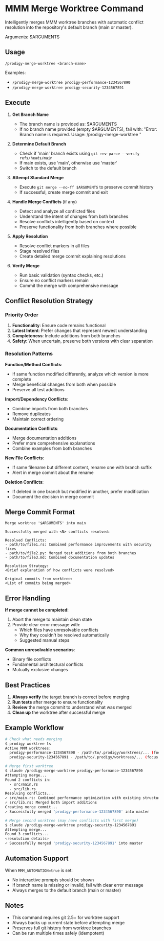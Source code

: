 # MMM Merge Worktree Command

Intelligently merges MMM worktree branches with automatic conflict resolution into the repository's default branch (main or master).

Arguments: $ARGUMENTS

## Usage

```
/prodigy-merge-worktree <branch-name>
```

Examples:
- `/prodigy-merge-worktree prodigy-performance-1234567890`
- `/prodigy-merge-worktree prodigy-security-1234567891`

## Execute

1. **Get Branch Name**
   - The branch name is provided as: $ARGUMENTS
   - If no branch name provided (empty $ARGUMENTS), fail with: "Error: Branch name is required. Usage: /prodigy-merge-worktree <branch-name>"

2. **Determine Default Branch**
   - Check if 'main' branch exists using `git rev-parse --verify refs/heads/main`
   - If main exists, use 'main', otherwise use 'master'
   - Switch to the default branch

3. **Attempt Standard Merge**
   - Execute `git merge --no-ff $ARGUMENTS` to preserve commit history
   - If successful, create merge commit and exit

4. **Handle Merge Conflicts** (if any)
   - Detect and analyze all conflicted files
   - Understand the intent of changes from both branches
   - Resolve conflicts intelligently based on context
   - Preserve functionality from both branches where possible

5. **Apply Resolution**
   - Resolve conflict markers in all files
   - Stage resolved files
   - Create detailed merge commit explaining resolutions

6. **Verify Merge**
   - Run basic validation (syntax checks, etc.)
   - Ensure no conflict markers remain
   - Commit the merge with comprehensive message

## Conflict Resolution Strategy

### Priority Order
1. **Functionality**: Ensure code remains functional
2. **Latest Intent**: Prefer changes that represent newest understanding
3. **Completeness**: Include additions from both branches
4. **Safety**: When uncertain, preserve both versions with clear separation

### Resolution Patterns

**Function/Method Conflicts**:
- If same function modified differently, analyze which version is more complete
- Merge beneficial changes from both when possible
- Preserve all test additions

**Import/Dependency Conflicts**:
- Combine imports from both branches
- Remove duplicates
- Maintain correct ordering

**Documentation Conflicts**:
- Merge documentation additions
- Prefer more comprehensive explanations
- Combine examples from both branches

**New File Conflicts**:
- If same filename but different content, rename one with branch suffix
- Alert in merge commit about the rename

**Deletion Conflicts**:
- If deleted in one branch but modified in another, prefer modification
- Document the decision in merge commit

## Merge Commit Format

```
Merge worktree '$ARGUMENTS' into main

Successfully merged with <N> conflicts resolved:

Resolved Conflicts:
- path/to/file1.rs: Combined performance improvements with security fixes
- path/to/file2.py: Merged test additions from both branches
- path/to/file3.md: Combined documentation updates

Resolution Strategy:
<Brief explanation of how conflicts were resolved>

Original commits from worktree:
<List of commits being merged>
```

## Error Handling

**If merge cannot be completed**:
1. Abort the merge to maintain clean state
2. Provide clear error message with:
   - Which files have unresolvable conflicts
   - Why they couldn't be resolved automatically
   - Suggested manual steps

**Common unresolvable scenarios**:
- Binary file conflicts
- Fundamental architectural conflicts
- Mutually exclusive changes

## Best Practices

1. **Always verify** the target branch is correct before merging
2. **Run tests** after merge to ensure functionality
3. **Review** the merge commit to understand what was merged
4. **Clean up** the worktree after successful merge

## Example Workflow

```bash
# Check what needs merging
$ prodigy worktree ls
Active MMM worktrees:
  prodigy-performance-1234567890 - /path/to/.prodigy/worktrees/... (focus: performance)
  prodigy-security-1234567891 - /path/to/.prodigy/worktrees/... (focus: security)

# Merge first worktree
$ claude /prodigy-merge-worktree prodigy-performance-1234567890
Attempting merge...
Found 2 conflicts in:
  - src/main.rs
  - src/lib.rs
Resolving conflicts...
✓ src/main.rs: Combined performance optimization with existing structure
✓ src/lib.rs: Merged both import additions
Creating merge commit...
✓ Successfully merged 'prodigy-performance-1234567890' into master

# Merge second worktree (may have conflicts with first merge)
$ claude /prodigy-merge-worktree prodigy-security-1234567891
Attempting merge...
Found 3 conflicts...
<resolution details>
✓ Successfully merged 'prodigy-security-1234567891' into master
```

## Automation Support

When `MMM_AUTOMATION=true` is set:
- No interactive prompts should be shown
- If branch name is missing or invalid, fail with clear error message
- Always merges to the default branch (main or master)

## Notes

- This command requires git 2.5+ for worktree support
- Always backs up current state before attempting merge
- Preserves full git history from worktree branches
- Can be run multiple times safely (idempotent)